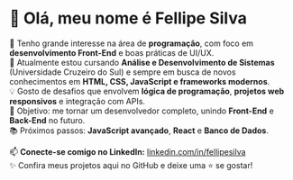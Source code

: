 # 👋 Olá, meu nome é Fellipe Silva  

👀 Tenho grande interesse na área de **programação**, com foco em **desenvolvimento Front-End** e boas práticas de UI/UX.  
🌱 Atualmente estou cursando **Análise e Desenvolvimento de Sistemas** (Universidade Cruzeiro do Sul) e sempre em busca de novos conhecimentos em **HTML, CSS, JavaScript e frameworks modernos**.  
💡 Gosto de desafios que envolvem **lógica de programação**, **projetos web responsivos** e integração com APIs.  
🎯 Objetivo: me tornar um desenvolvedor completo, unindo **Front-End** e **Back-End** no futuro.  
📚 Próximos passos: **JavaScript avançado**, **React** e **Banco de Dados**.  

📫 **Conecte-se comigo no LinkedIn:** [linkedin.com/in/fellipesilva](https://linkedin.com/in/seu-linkedin)  
✨ Confira meus projetos aqui no GitHub e deixe uma ⭐ se gostar!  
